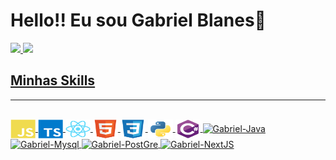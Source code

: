 # Hello!! Eu sou Gabriel Blanes👋

<div>
  <a href="https://github.com/Gabriel-Blanes">
  <img height="180em" src="https://github-readme-stats.vercel.app/api?username=Gabriel-Blanes&show_icons=true&theme=dracula&include_all_commits=true&count_private=true"/>
  <img height="160em" src="https://github-readme-stats.vercel.app/api/top-langs/?username=Gabriel-Blanes&layout=compact&langs_count=7&theme=dracula"/>
</div>
  
## Minhas Skills
---------------------
<div style="display: inline_block"><br>
  <img align="center" alt="Gabriel-Js" height="30" width="40" src="https://raw.githubusercontent.com/devicons/devicon/master/icons/javascript/javascript-plain.svg">
  <img align="center" alt="Gabriel-Ts" height="30" width="40" src="https://raw.githubusercontent.com/devicons/devicon/master/icons/typescript/typescript-plain.svg">
  <img align="center" alt="Gabriel-React" height="30" width="40" src="https://raw.githubusercontent.com/devicons/devicon/master/icons/react/react-original.svg">
  <img align="center" alt="Gabriel-HTML" height="30" width="40" src="https://raw.githubusercontent.com/devicons/devicon/master/icons/html5/html5-original.svg">
  <img align="center" alt="RGabriel-CSS" height="30" width="40" src="https://raw.githubusercontent.com/devicons/devicon/master/icons/css3/css3-original.svg">
  <img align="center" alt="GabrielPython" height="30" width="40" src="https://raw.githubusercontent.com/devicons/devicon/master/icons/python/python-original.svg">
  <img align="center" alt="Gabriel-Csharp" height="30" width="40" src="https://raw.githubusercontent.com/devicons/devicon/master/icons/csharp/csharp-original.svg">
   <img align="center" alt="Gabriel-Java" height="30" width="40" src="https://cdn.jsdelivr.net/gh/devicons/devicon/icons/java/java-original-wordmark.svg">
   <img align="center" alt="Gabriel-Mysql" height="30" width="40" src="https://cdn.jsdelivr.net/gh/devicons/devicon/icons/mysql/mysql-original-wordmark.svg">
   <img align="center" alt="Gabriel-PostGre" height="30" width="40" src="https://cdn.jsdelivr.net/gh/devicons/devicon/icons/postgresql/postgresql-plain.svg">
   <img align="center" alt="Gabriel-NextJS" height="30" width="40" src="https://cdn.jsdelivr.net/gh/devicons/devicon/icons/nextjs/nextjs-original.svg">

</div>
